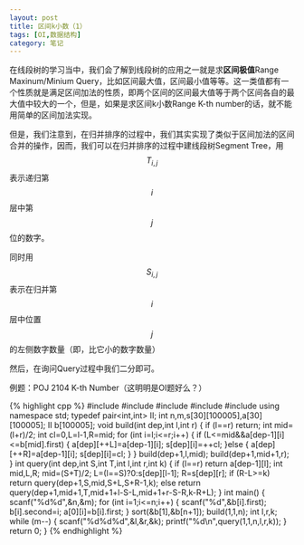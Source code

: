 ```yaml
---
layout: post
title: 区间k小数（1）
tags: [OI,数据结构]
category: 笔记
---
```


在线段树的学习当中，我们会了解到线段树的应用之一就是求<ruby>**区间极值**<rt><rp>(</rp>Range Maxinum/Minium Query<rp>)</rp></rt></ruby>，比如区间最大值，区间最小值等等。这一类值都有一个性质就是满足区间加法的性质，即两个区间的区间最大值等于两个区间各自的最大值中较大的一个，但是，如果是求<ruby>区间k小数<rt><rp>(</rp>Range K-th number<rp>)</rp></rt></ruby>的话，就不能用简单的区间加法实现。

但是，我们注意到，在归并排序的过程中，我们其实实现了类似于区间加法的区间合并的操作，因而，我们可以在归并排序的过程中建<ruby>线段树<rt><rp>(</rp>Segment Tree<rp>)</rp></rt></ruby>，用$$T_{i,j}$$表示递归第$$i$$层中第$$j$$位的数字。

同时用$$S_{i,j}$$表示在归并第$$i$$层中位置$$j$$的左侧数字数量（即，比它小的数字数量）

然后，在<ruby>询问<rt><rp>(</rp>Query<rp>)</rp></rt></ruby>过程中我们二分即可。

例题：POJ 2104 K-th Number（这明明是OI题好么？）

{% highlight cpp %}
#include <iostream>
#include <cstdio>
#include <cstring>
#include <algorithm>
#include <utility>
using namespace std;
typedef pair<int,int> II;
int n,m,s[30][100005],a[30][100005];
II b[100005];
void build(int dep,int l,int r)
{
    if (l==r)
        return;
    int mid=(l+r)/2;
    int cl=0,L=l-1,R=mid;
    for (int i=l;i<=r;i++)
    {
        if (L<=mid&&a[dep-1][i]<=b[mid].first)
        {
            a[dep][++L]=a[dep-1][i];
            s[dep][i]=++cl;
        }else
        {
            a[dep][++R]=a[dep-1][i];
            s[dep][i]=cl;
        }
    }
    build(dep+1,l,mid);
    build(dep+1,mid+1,r);
}
int query(int dep,int S,int T,int l,int r,int k)
{
    if (l==r)
        return a[dep-1][l];
    int mid,L,R;
    mid=(S+T)/2;
    L=(l==S)?0:s[dep][l-1];
    R=s[dep][r];
    if (R-L>=k)
        return query(dep+1,S,mid,S+L,S+R-1,k);
    else
        return query(dep+1,mid+1,T,mid+1+l-S-L,mid+1+r-S-R,k-R+L);
}
int main()
{
    scanf("%d%d",&n,&m);
    for (int i=1;i<=n;i++)
    {
        scanf("%d",&b[i].first);
        b[i].second=i;
        a[0][i]=b[i].first;
    }
    sort(&b[1],&b[n+1]);
    build(1,1,n);
    int l,r,k;
    while (m--)
    {
        scanf("%d%d%d",&l,&r,&k);
        printf("%d\n",query(1,1,n,l,r,k));
    }
    return 0;
}
{% endhighlight %}
